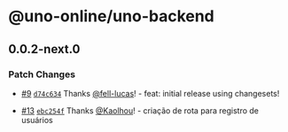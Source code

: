 # @uno-online/uno-backend

## 0.0.2-next.0

### Patch Changes

- [#9](https://github.com/Uno-Online/uno-backend/pull/9) [`d74c634`](https://github.com/Uno-Online/uno-backend/commit/d74c634104474a360bb79471292f38e3f6b15648) Thanks [@fell-lucas](https://github.com/fell-lucas)! - feat: initial release using changesets!

- [#13](https://github.com/Uno-Online/uno-backend/pull/13) [`ebc254f`](https://github.com/Uno-Online/uno-backend/commit/ebc254fd0a9b59b043b0fa0c12d5cc450b938398) Thanks [@Kaolhou](https://github.com/Kaolhou)! - criação de rota para registro de usuários
